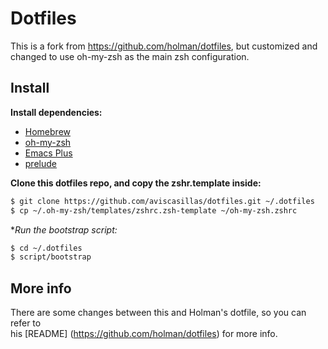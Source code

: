 # Dotfiles
This is a fork from https://github.com/holman/dotfiles, but customized and changed
to use oh-my-zsh as the main zsh configuration.

## Install

**Install dependencies:**

- [Homebrew](https://brew.sh/)
- [oh-my-zsh](https://github.com/robbyrussell/oh-my-zsh)
- [Emacs Plus](https://github.com/d12frosted/homebrew-emacs-plus)
- [prelude](https://github.com/aviscasillas/prelude)


**Clone this dotfiles repo,  and copy the zshr.template inside:**
```sh
$ git clone https://github.com/aviscasillas/dotfiles.git ~/.dotfiles
$ cp ~/.oh-my-zsh/templates/zshrc.zsh-template ~/oh-my-zsh.zshrc
```

**Run the bootstrap script:*
```sh
$ cd ~/.dotfiles
$ script/bootstrap
```

## More info
There are some changes between this and Holman's dotfile, so you can refer to  
his [README] (https://github.com/holman/dotfiles) for more info.
